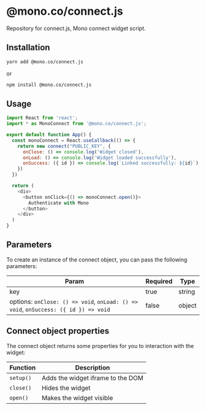 # @mono.co/connect.js
Repository for connect.js, Mono connect widget script.

## Installation

```bash
yarn add @mono.co/connect.js
```
or
```bash
npm install @mono.co/connect.js
```

## Usage
```js
import React from 'react';
import * as MonoConnect from '@mono.co/connect.js';

export default function App() {
  const monoConnect = React.useCallback(() => {
    return new connect("PUBLIC_KEY", {
      onClose: () => console.log('Widget closed'),
      onLoad: () => console.log('Widget loaded successfully'),
      onSuccess: ({ id }) => console.log(`Linked successfully: ${id}`)
    })
  })

  return (
    <div>
      <button onClick={() => monoConnect.open()}>
        Authenticate with Mono
      </button>
    </div>
  )
}
```

## Parameters
To create an instance of the connect object, you can pass the following parameters:

| Param              | Required    | Type        |
| ------------------ | ----------- | ----------- |
| key                | true        | string      |
| options: ```onClose: () => void```, ```onLoad: () => void```, ```onSuccess: ({ id }) => void```           | false       | object      |

## Connect object properties
The connect object returns some properties for you to interaction with the widget:

| Function        | Description |
| --------------- | ----------- |
| ```setup()```   | Adds the widget iframe to the DOM       |
| ```close()```   | Hides the widget       |
| ```open()```    | Makes the widget visible        |